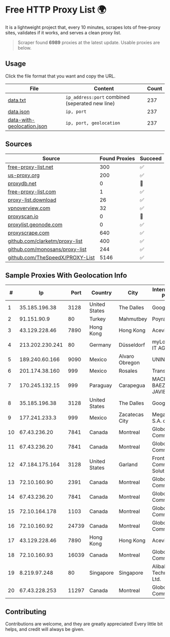 
# Free HTTP Proxy List 🌍

It is a lightweight project that, every 10 minutes, scrapes lots of free-proxy sites, validates if it works, and serves a clean proxy list.


> Scraper found **6989** proxies at the latest update. Usable proxies are below.

## Usage

Click the file format that you want and copy the URL.


|File|Content|Count|
|----|-------|-----|
|[data.txt](https://raw.githubusercontent.com/themiralay/Proxy-List-World/master/data.txt)|`ip_address:port` combined (seperated new line)|237|
|[data.json](https://raw.githubusercontent.com/themiralay/Proxy-List-World/master/data.json)|`ip, port`|237|
|[data-with-geolocation.json](https://raw.githubusercontent.com/themiralay/Proxy-List-World/master/data-with-geolocation.json)|`ip, port, geolocation`|237|

## Sources

|Source|Found Proxies|Succeed|
|------|-------------|-------|
|[free-proxy-list.net](https://free-proxy-list.net)|300|✅|
|[us-proxy.org](https://www.us-proxy.org)|200|✅|
|[proxydb.net](http://proxydb.net)|0|🚫|
|[free-proxy-list.com](https://free-proxy-list.com/?page=&port=&type%5B%5D=http&type%5B%5D=https&up_time=0&search=Search)|1|✅|
|[proxy-list.download](https://www.proxy-list.download/HTTP)|26|✅|
|[vpnoverview.com](https://vpnoverview.com/privacy/anonymous-browsing/free-proxy-servers)|32|✅|
|[proxyscan.io](https://www.proxyscan.io)|0|🚫|
|[proxylist.geonode.com](https://proxylist.geonode.com/api/proxy-list?limit=300&page=1&sort_by=lastChecked&sort_type=desc&protocols=http,https)|0|✅|
|[proxyscrape.com](https://api.proxyscrape.com/v2/?request=displayproxies&protocol=http&timeout=10000&country=all&ssl=all&anonymity=all)|640|✅|
|[github.com/clarketm/proxy-list](https://raw.githubusercontent.com/clarketm/proxy-list/master/proxy-list-raw.txt)|400|✅|
|[github.com/monosans/proxy-list](https://raw.githubusercontent.com/monosans/proxy-list/main/proxies/http.txt)|244|✅|
|[github.com/TheSpeedX/PROXY-List](https://raw.githubusercontent.com/TheSpeedX/PROXY-List/master/http.txt)|5146|✅|


## Sample Proxies With Geolocation Info

|#|Ip|Port|Country|City|Internet Service Provider|
|-|--|----|-------|----|-------------------------|
|1|35.185.196.38|3128|United States|The Dalles|Google LLC|
|2|91.151.90.9|80|Turkey|Mahmutbey|Poyraz Hosting|
|3|43.129.228.46|7890|Hong Kong|Hong Kong|Aceville Pte.ltd|
|4|213.202.230.241|80|Germany|Düsseldorf|myLoc managed IT AG|
|5|189.240.60.166|9090|Mexico|Alvaro Obregon|UNINET|
|6|201.174.38.160|999|Mexico|Rosales|Transtelco Inc|
|7|170.245.132.15|999|Paraguay|Carapegua|MACHADO BAEZ, NERY JAVIER|
|8|35.185.196.38|3128|United States|The Dalles|Google LLC|
|9|177.241.233.3|999|Mexico|Zacatecas City|Mega Cable, S.A. de C.V.|
|10|67.43.236.20|7841|Canada|Montreal|GloboTech Communications|
|11|67.43.236.20|7841|Canada|Montreal|GloboTech Communications|
|12|47.184.175.164|3128|United States|Garland|Frontier Communications Solutions|
|13|72.10.160.90|2391|Canada|Montreal|GloboTech Communications|
|14|67.43.236.20|7841|Canada|Montreal|GloboTech Communications|
|15|72.10.164.178|1103|Canada|Montreal|GloboTech Communications|
|16|72.10.160.92|24739|Canada|Montreal|GloboTech Communications|
|17|43.129.228.46|7890|Hong Kong|Hong Kong|Aceville Pte.ltd|
|18|72.10.160.93|16039|Canada|Montreal|GloboTech Communications|
|19|8.219.97.248|80|Singapore|Singapore|Alibaba (US) Technology Co., Ltd.|
|20|67.43.228.253|11297|Canada|Montreal|GloboTech Communications|



## Contributing

Contributions are welcome, and they are greatly appreciated! Every
little bit helps, and credit will always be given.

